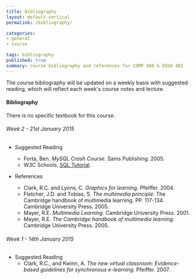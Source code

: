 ```yaml
---
title: Bibliography
layout: default-vertical
permalink: /bibliography/

categories:
- general
- course

tags: bibliography
published: true
summary: course bibliography and references for COMP 488 & DIGH 402
---
```


The course bibliography will be updated on a weekly basis with suggested reading, 
which will reflect each week's course notes and lecture.

#### Bibliography

There is no specific textbook for this course.

###### Week 2 - 21st January 2015

  * Suggested Reading
    * Forta, Ben. *MySQL Crash Course.* Sams Publishing. 2005.
    * W3C Schools. [SQL Tutorial](http://www.w3schools.com/sql/default.asp).

  * References
    * Clark, R.C. and Lyons, C. *Graphics for learning.* Pfeiffer. 2004.
    * Fletcher, J.D. and Tobias, S. *The multimedia principle.* The Cambridge handbook of multimedia learning. PP. 117-134. Cambridge University Press. 2005.
    * Mayer, R.E. *Multimedia Learning.* Cambridge University Press. 2001.
    * Mayer, R.E. *The Cambridge handbook of multimedia learning.* Cambridge University Press. 2005.
  
###### Week 1 - 14th January 2015
  
  * Suggested Reading
    * Clark, R.C., and Kwinn, A. *The new virtual classroom: Evidence-based guidelines for synchronous e-learning.* Pfeiffer. 2007.
